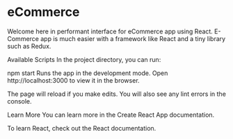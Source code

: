 # eCommerce

Welcome here in performant interface for eCommerce app using React. E-Commerce app is much easier with a framework like React and a tiny library such as Redux. 

Available Scripts
In the project directory, you can run:

npm start
Runs the app in the development mode.
Open http://localhost:3000 to view it in the browser.

The page will reload if you make edits.
You will also see any lint errors in the console.

Learn More
You can learn more in the Create React App documentation.

To learn React, check out the React documentation.
